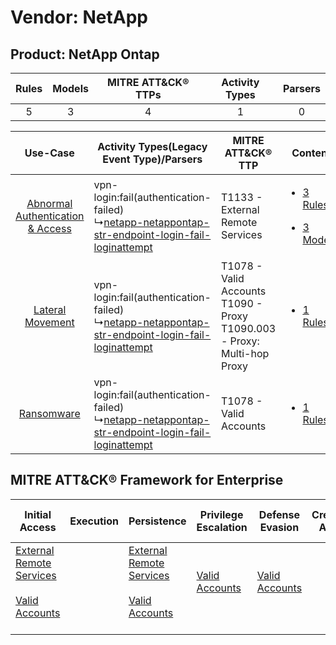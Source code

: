 Vendor: NetApp
==============
Product: NetApp Ontap
---------------------
| Rules | Models | MITRE ATT&CK® TTPs | Activity Types | Parsers |
|:-----:|:------:|:------------------:|:--------------:|:-------:|
|   5   |   3    |         4          |       1        |    0    |

|    Use-Case    | Activity Types(Legacy Event Type)/Parsers    | MITRE ATT&CK® TTP    | Content    |
|:----:| ---- | ---- | ---- |
| [Abnormal Authentication & Access](../../../UseCases/uc_abnormal_authentication_&_access.md) |  vpn-login:fail(authentication-failed)<br> ↳[netapp-netappontap-str-endpoint-login-fail-loginattempt](Ps/pC_netappnetappontapstrendpointloginfailloginattempt.md)<br> | T1133 - External Remote Services<br>    | [<ul><li>3 Rules</li></ul><ul><li>3 Models</li></ul>](RM/r_m_netapp_netapp_ontap_Abnormal_Authentication_&_Access.md) |
|    [Lateral Movement](../../../UseCases/uc_lateral_movement.md)    |  vpn-login:fail(authentication-failed)<br> ↳[netapp-netappontap-str-endpoint-login-fail-loginattempt](Ps/pC_netappnetappontapstrendpointloginfailloginattempt.md)<br> | T1078 - Valid Accounts<br>T1090 - Proxy<br>T1090.003 - Proxy: Multi-hop Proxy<br> | [<ul><li>1 Rules</li></ul>](RM/r_m_netapp_netapp_ontap_Lateral_Movement.md)    |
|    [Ransomware](../../../UseCases/uc_ransomware.md)    |  vpn-login:fail(authentication-failed)<br> ↳[netapp-netappontap-str-endpoint-login-fail-loginattempt](Ps/pC_netappnetappontapstrendpointloginfailloginattempt.md)<br> | T1078 - Valid Accounts<br>    | [<ul><li>1 Rules</li></ul>](RM/r_m_netapp_netapp_ontap_Ransomware.md)    |

MITRE ATT&CK® Framework for Enterprise
--------------------------------------
| Initial Access                                                                                                                                   | Execution | Persistence                                                                                                                                      | Privilege Escalation                                                | Defense Evasion                                                     | Credential Access | Discovery | Lateral Movement | Collection | Command and Control                                                                                                                       | Exfiltration | Impact |
| ------------------------------------------------------------------------------------------------------------------------------------------------ | --------- | ------------------------------------------------------------------------------------------------------------------------------------------------ | ------------------------------------------------------------------- | ------------------------------------------------------------------- | ----------------- | --------- | ---------------- | ---------- | ----------------------------------------------------------------------------------------------------------------------------------------- | ------------ | ------ |
| [External Remote Services](https://attack.mitre.org/techniques/T1133)<br><br>[Valid Accounts](https://attack.mitre.org/techniques/T1078)<br><br> |           | [External Remote Services](https://attack.mitre.org/techniques/T1133)<br><br>[Valid Accounts](https://attack.mitre.org/techniques/T1078)<br><br> | [Valid Accounts](https://attack.mitre.org/techniques/T1078)<br><br> | [Valid Accounts](https://attack.mitre.org/techniques/T1078)<br><br> |                   |           |                  |            | [Proxy: Multi-hop Proxy](https://attack.mitre.org/techniques/T1090/003)<br><br>[Proxy](https://attack.mitre.org/techniques/T1090)<br><br> |              |        |